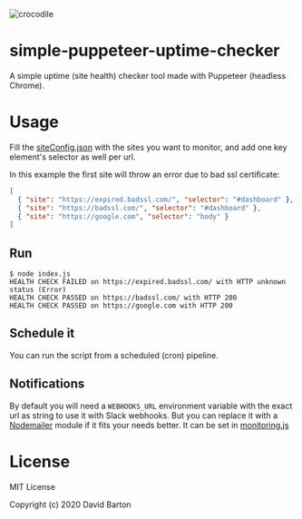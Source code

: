 ![crocodile](https://img.shields.io/badge/crocodiles_in_the_basement-%F0%9F%90%8A_yes-orange.svg)

# simple-puppeteer-uptime-checker

A simple uptime (site health) checker tool made with Puppeteer (headless Chrome).

# Usage

Fill the [siteConfig.json](./siteConfig.json) with the sites you want to monitor, and add one key element's selector as well per url.

In this example the first site will throw an error due to bad ssl certificate:

```json
[
  { "site": "https://expired.badssl.com/", "selector": "#dashboard" },
  { "site": "https://badssl.com/", "selector": "#dashboard" },
  { "site": "https://google.com", "selector": "body" }
]
```

## Run

```
$ node index.js
HEALTH CHECK FAILED on https://expired.badssl.com/ with HTTP unknown status (Error)
HEALTH CHECK PASSED on https://badssl.com/ with HTTP 200
HEALTH CHECK PASSED on https://google.com with HTTP 200
```

## Schedule it

You can run the script from a scheduled (cron) pipeline.

## Notifications

By default you will need a `WEBHOOKS_URL` environment variable with the exact url as string to use it with Slack webhooks. But you can replace it with a [Nodemailer](https://nodemailer.com/about/) module if it fits your needs better. It can be set in [monitoring.js](./monitoring.js)

# License

MIT License

Copyright (c) 2020 David Barton

